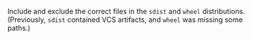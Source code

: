 
Include and exclude the correct files in the `sdist` and `wheel` distributions.  (Previously, `sdist` contained VCS artifacts, and `wheel` was missing some paths.)

